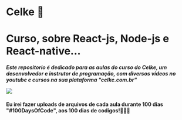 # Celke 🚀
 <h1>Curso, sobre React-js, Node-js e React-native...</h1>
 
 <i><b>Este repositorio é dedicado para as aulas do curso do Celke, um desenvolvedor e instrutor de programação, com diversos videos no youtube e cursos na sua plataforma "celke.com.br"</b></i>

<img src="https://th.bing.com/th/id/R.5f249f5187eb9a133dc53746499f8e73?rik=kGqgA04CX6e0hQ&pid=ImgRaw&r=0" />

<h4>Eu irei fazer uploads de arquivos de cada aula durante 100 dias "#100DaysOfCode", aos 100 dias de codigos!🚀🚀🚀
